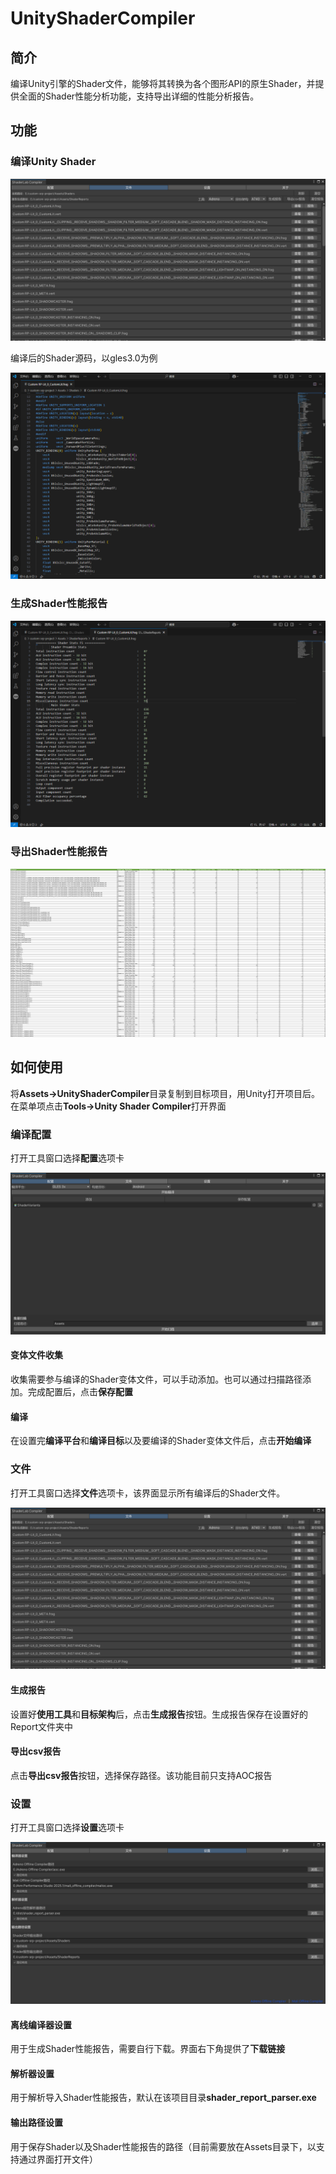 # UnityShaderCompiler

## 简介

编译Unity引擎的Shader文件，能够将其转换为各个图形API的原生Shader，并提供全面的Shader性能分析功能，支持导出详细的性能分析报告。

## 功能

### 编译Unity Shader

![image-20250402220454088](imgs\image-20250402220454088.png)

编译后的Shader源码，以gles3.0为例

![image-20250402220932520](imgs\image-20250402220932520.png)

### 生成Shader性能报告

![image-20250402220959951](imgs\image-20250402220959951.png)

### 导出Shader性能报告

![10591c2e4b679a0b3b5e34ced66fc1eb](imgs\10591c2e4b679a0b3b5e34ced66fc1eb.png)

## 如何使用

将**Assets->UnityShaderCompiler**目录复制到目标项目，用Unity打开项目后。在菜单项点击**Tools->Unity Shader Compiler**打开界面

### 编译配置

打开工具窗口选择**配置**选项卡

![image-20250402223004368](imgs\image-20250402223004368.png)

#### 变体文件收集

收集需要参与编译的Shader变体文件，可以手动添加。也可以通过扫描路径添加。完成配置后，点击**保存配置**

#### 编译

在设置完**编译平台**和**编译目标**以及要编译的Shader变体文件后，点击**开始编译**

### 文件

打开工具窗口选择**文件**选项卡，该界面显示所有编译后的Shader文件。

![image-20250402224644751](imgs\image-20250402224644751.png)

#### 生成报告

设置好**使用工具**和**目标架构**后，点击**生成报告**按钮。生成报告保存在设置好的Report文件夹中

#### 导出csv报告

点击**导出csv报告**按钮，选择保存路径。该功能目前只支持AOC报告

### 设置

打开工具窗口选择**设置**选项卡

![image-20250402221528876](imgs\image-20250402221528876.png)

#### 离线编译器设置

用于生成Shader性能报告，需要自行下载。界面右下角提供了**下载链接**

#### 解析器设置

用于解析导入Shader性能报告，默认在该项目目录**shader_report_parser.exe**

#### 输出路径设置

用于保存Shader以及Shader性能报告的路径（目前需要放在Assets目录下，以支持通过界面打开文件）
